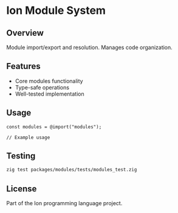 # Ion Module System

## Overview

Module import/export and resolution. Manages code organization.

## Features

- Core modules functionality
- Type-safe operations
- Well-tested implementation

## Usage

```zig
const modules = @import("modules");

// Example usage
```

## Testing

```bash
zig test packages/modules/tests/modules_test.zig
```

## License

Part of the Ion programming language project.
